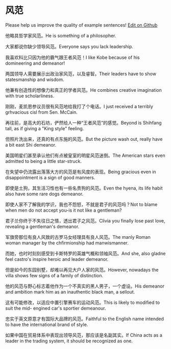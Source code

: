 # 风范

Please help us improve the quality of example sentences! [Edit on Github](https://github.com/jiyushe/jiyu-example-sentence-source/blob/main/chinese/fengfan_1.md)

<p><span class="chinese">他略具哲学家风范。</span><span class="english">He is something of a philosopher.</span></p>

<p><span class="chinese">大家都说你缺少领导风范。</span><span class="english">Everyone says you lack leadership.</span></p>

<p><span class="chinese">我喜欢科比只因为他的霸气跟王者风范！</span><span class="english">I like Kobe because of his domineering and demeanor!</span></p>

<p><span class="chinese">两国领导人需要展示出政治家风范，以及睿智。</span><span class="english">Their leaders have to show statesmanship and wisdom.</span></p>

<p><span class="chinese">他兼有创造性的想像力和真正的学者风范。</span><span class="english">He combines creative imagination with true scholarliness.</span></p>

<p><span class="chinese">刚刚，麦凯恩参议员很有风范地给我打了个电话。</span><span class="english">I just received a terribly grhvacious cisl from Sen. McCain.</span></p>

<p><span class="chinese">再往前，是高大的石坊，俨然给人一种“王者风范”的感觉。</span><span class="english">Beyond is Shihfang tall, as if giving a "King style" feeling.</span></p>

<p><span class="chinese">但照片洗出来，还真的有点东施的风范。</span><span class="english">But the picture wash out, really have a bit east Shi demeanor.</span></p>

<p><span class="chinese">美国明星们甚至承认他们有点被皇室的明星风范迷倒。</span><span class="english">The American stars even admitted to being a little star-struck.</span></p>

<p><span class="chinese">在失望中仍流露出落落大方的风范是有风度的表现。</span><span class="english">Being gracious even in disappointment is a sign of good manners.</span></p>

<p><span class="chinese">即使是土狗，其生活习性也有一些名贵狗的风范。</span><span class="english">Even the hyena, its life habit also have some rare dogs demeanor.</span></p>

<p><span class="chinese">即使人家不了解我的学识，我也不怨怒，不就是君子的风范吗？</span><span class="english">Not to blame when men do not accept you-is it not like a gentleman?</span></p>

<p><span class="chinese">君子兰你终于不失往日之情，透出君子之风范。</span><span class="english">Clivia you finally lose past love, revealing a gentleman's demeanor.</span></p>

<p><span class="chinese">军旗旁那位有良人风致的古罗马女经理具有良人风范。</span><span class="english">The manly Roman woman manager by the chfirmionship had manwismanner.</span></p>

<p><span class="chinese">而她，也时时刻刻感受到卡斯特罗的英雄气概和领袖风范。</span><span class="english">And she, also gladne feel castro's inspire heroic and leader demeanor.</span></p>

<p><span class="chinese">但是如今的东园别墅，却难以再见大户人家的风范。</span><span class="english">However, nowadays the villa shows few signs of a family of distinction.</span></p>

<p><span class="chinese">他的风范与野心标志着他作为一个不真实的黑人男子，一个虚设。</span><span class="english">His demeanor and ambition mark him as an inauthentic black man, a sellout.</span></p>

<p><span class="chinese">这有可能修改，以适应中置引擎赛车的运动风范。</span><span class="english">This is likely to modified to suit the mid- engined car's sportier demeanour.</span></p>

<p><span class="chinese">忠实于英文原意才有国际大品牌的风范。</span><span class="english">Faithful to the English name intended to have the international brand of style.</span></p>

<p><span class="chinese">如果中国在贸易体系中表现出领导风范，那应该是名副其实。</span><span class="english">If China acts as a leader in the trading system, it should be recognized as one.</span></p>

